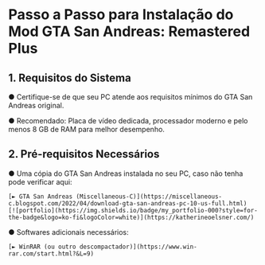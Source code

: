 # Passo a Passo para Instalação do Mod GTA San Andreas: Remastered Plus

## 1. Requisitos do Sistema

● Certifique-se de que seu PC atende aos requisitos mínimos do GTA San Andreas original.

● Recomendado: Placa de vídeo dedicada, processador moderno e pelo menos 8 GB de RAM para melhor desempenho.

## 2. Pré-requisitos Necessários

● Uma cópia do GTA San Andreas instalada no seu PC, caso não tenha pode verificar aqui:

    [► GTA San Andreas (Miscellaneous-C)](https://miscellaneous-c.blogspot.com/2022/04/download-gta-san-andreas-pc-10-us-full.html)
    [![portfolio](https://img.shields.io/badge/my_portfolio-000?style=for-the-badge&logo=ko-fi&logoColor=white)](https://katherineoelsner.com/)

● Softwares adicionais necessários:

    [► WinRAR (ou outro descompactador)](https://www.win-rar.com/start.html?&L=9)

